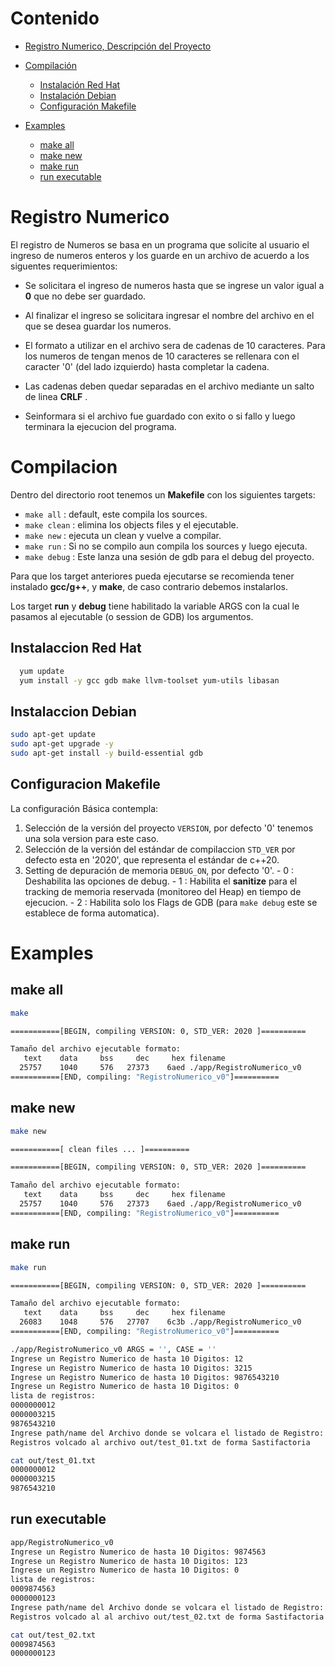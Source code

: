 # Contenido

  + [Registro Numerico, Descripción del Proyecto](#registro-numerico)
  
  + [Compilación](#compilacion)
    - [Instalación Red Hat](#instalaccion-red-hat)
    - [Instalación Debian](#instalaccion-debian)
    - [Configuración Makefile](#configuracion-makefile)
 
  + [Examples](#examples)
    - [make all](#make-all)
    - [make new](#make-new)
    - [make run](#make-run)
    - [run executable](#run-executable)

# Registro Numerico
El registro de Numeros se basa en un programa que solicite al usuario el ingreso de numeros enteros y los guarde en un archivo de acuerdo a los siguentes requerimientos:

  + Se solicitara el ingreso de numeros hasta que se ingrese un valor igual a **0** que no debe ser guardado.
  
  + Al finalizar el ingreso se solicitara ingresar el nombre del archivo en el que se desea guardar los numeros.
  
  + El formato a utilizar en el archivo sera de cadenas de 10 caracteres. Para los numeros de tengan menos de 10 caracteres se rellenara con el caracter '0' (del lado izquierdo) hasta completar la cadena.
 
  + Las cadenas deben quedar separadas en el archivo mediante un salto de linea **CRLF** .
  
  + Seinformara si el archivo fue guardado con exito o si fallo y luego terminara la ejecucion del programa.
 


# Compilacion
Dentro del directorio root tenemos un **Makefile** con los siguientes targets:

  + ```make all``` : default, este compila los sources.
  + ```make clean``` : elimina los objects files y el ejecutable.
  + ```make new``` : ejecuta un clean y vuelve a compilar.
  + ```make run``` : Si no se compilo aun compila los sources y luego ejecuta.
  + ```make debug``` : Este lanza una sesión de gdb para el debug del proyecto.
  
Para que los target anteriores pueda ejecutarse se recomienda tener instalado **gcc/g++**, y **make**, de caso contrario debemos instalarlos.

Los target **run** y **debug** tiene habilitado la variable ARGS con la cual le pasamos al ejecutable (o session de GDB) los argumentos.


## Instalaccion Red Hat
~~~ bash
  yum update
  yum install -y gcc gdb make llvm-toolset yum-utils libasan
~~~

## Instalaccion Debian
~~~ bash
sudo apt-get update
sudo apt-get upgrade -y
sudo apt-get install -y build-essential gdb
~~~



  
  
## Configuracion Makefile
La configuración Básica contempla:
  1. Selección de la versión del proyecto ```VERSION```, por defecto '0' tenemos una sola version para este caso.
  2. Selección de la versión del estándar de compilaccion ```STD_VER``` por defecto esta en '2020', que representa el estándar de c++20.
  3. Setting de depuración de memoria ```DEBUG_ON```, por defecto '0'.
    - 0 : Deshabilita las opciones de debug.
    - 1 : Habilita el **sanitize** para el tracking de memoria reservada (monitoreo del Heap) en tiempo de ejecucion.
    - 2 : Habilita solo los Flags de GDB (para ```make debug``` este se establece de forma automatica).
    

# Examples
## make all
~~~ bash
make

===========[BEGIN, compiling VERSION: 0, STD_VER: 2020 ]==========

Tamaño del archivo ejecutable formato:
   text	   data	    bss	    dec	    hex	filename
  25757	   1040	    576	  27373	   6aed	./app/RegistroNumerico_v0
===========[END, compiling: "RegistroNumerico_v0"]==========

~~~

## make new
~~~ bash
make new

===========[ clean files ... ]==========

===========[BEGIN, compiling VERSION: 0, STD_VER: 2020 ]==========

Tamaño del archivo ejecutable formato:
   text	   data	    bss	    dec	    hex	filename
  25757	   1040	    576	  27373	   6aed	./app/RegistroNumerico_v0
===========[END, compiling: "RegistroNumerico_v0"]==========
~~~

## make run
~~~ bash
make run

===========[BEGIN, compiling VERSION: 0, STD_VER: 2020 ]==========

Tamaño del archivo ejecutable formato:
   text	   data	    bss	    dec	    hex	filename
  26083	   1048	    576	  27707	   6c3b	./app/RegistroNumerico_v0
===========[END, compiling: "RegistroNumerico_v0"]==========

./app/RegistroNumerico_v0 ARGS = '', CASE = ''
Ingrese un Registro Numerico de hasta 10 Digitos: 12
Ingrese un Registro Numerico de hasta 10 Digitos: 3215
Ingrese un Registro Numerico de hasta 10 Digitos: 9876543210
Ingrese un Registro Numerico de hasta 10 Digitos: 0
lista de registros:
0000000012
0000003215
9876543210
Ingrese path/name del Archivo donde se volcara el listado de Registro: out/test_01.txt
Registros volcado al archivo out/test_01.txt de forma Sastifactoria

cat out/test_01.txt 
0000000012
0000003215
9876543210
~~~

## run executable
~~~ bash
app/RegistroNumerico_v0 
Ingrese un Registro Numerico de hasta 10 Digitos: 9874563
Ingrese un Registro Numerico de hasta 10 Digitos: 123
Ingrese un Registro Numerico de hasta 10 Digitos: 0
lista de registros:
0009874563
0000000123
Ingrese path/name del Archivo donde se volcara el listado de Registro: out/test_02.txt
Registros volcado al al archivo out/test_02.txt de forma Sastifactoria

cat out/test_02.txt 
0009874563
0000000123
~~~











